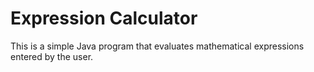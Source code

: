 # Expression Calculator

This is a simple Java program that evaluates mathematical expressions entered by the user.
